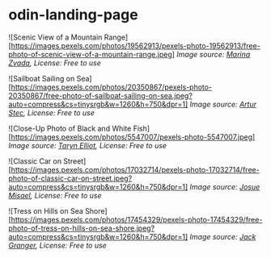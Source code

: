 # odin-landing-page

![Scenic View of a Mountain Range][https://images.pexels.com/photos/19562913/pexels-photo-19562913/free-photo-of-scenic-view-of-a-mountain-range.jpeg]
*Image source: [Marina Zvada](https://www.pexels.com/photo/scenic-view-of-a-mountain-range-19562913/), License: Free to use*

![Sailboat Sailing on Sea][https://images.pexels.com/photos/20350867/pexels-photo-20350867/free-photo-of-sailboat-sailing-on-sea.jpeg?auto=compress&cs=tinysrgb&w=1260&h=750&dpr=1]
*Image source: [Artur Stec](https://www.pexels.com/photo/sailboat-sailing-on-sea-20350867/), License: Free to use*

![Close-Up Photo of Black and White Fish][https://images.pexels.com/photos/5547007/pexels-photo-5547007.jpeg]
*Image source: [Taryn Elliot](https://www.pexels.com/photo/scenic-view-of-a-mountain-range-19562913/), License: Free to use*

![Classic Car on Street][https://images.pexels.com/photos/17032714/pexels-photo-17032714/free-photo-of-classic-car-on-street.jpeg?auto=compress&cs=tinysrgb&w=1260&h=750&dpr=1]
*Image source: [Josue Misael](https://www.pexels.com/photo/classic-car-on-street-17032714/), License: Free to use*

![Tress on Hills on Sea Shore][https://images.pexels.com/photos/17454329/pexels-photo-17454329/free-photo-of-tress-on-hills-on-sea-shore.jpeg?auto=compress&cs=tinysrgb&w=1260&h=750&dpr=1]
*Image source: [Jack Granger](https://www.pexels.com/photo/tress-on-hills-on-sea-shore-17454329/), License: Free to use*
